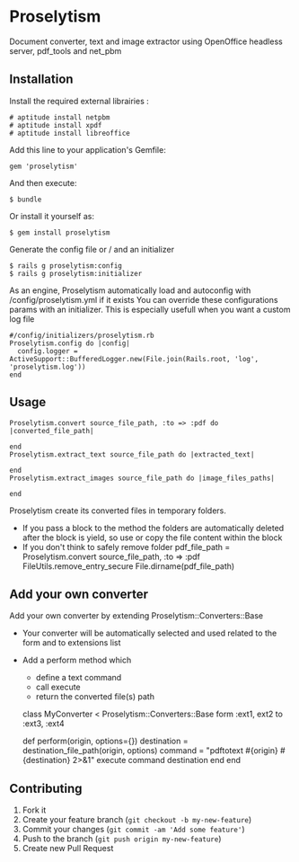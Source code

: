 # Proselytism

Document converter, text and image extractor using OpenOffice headless server, pdf_tools and net_pbm

## Installation

Install the required external librairies :

    # aptitude install netpbm
    # aptitude install xpdf
    # aptitude install libreoffice

Add this line to your application's Gemfile:

    gem 'proselytism'

And then execute:

    $ bundle

Or install it yourself as:

    $ gem install proselytism

Generate the config file or / and an initializer

    $ rails g proselytism:config
    $ rails g proselytism:initializer

As an engine, Proselytism automatically load and autoconfig with /config/proselytism.yml if it exists
You can override these configurations params with an initializer. This is especially usefull when you want a custom log file

    #/config/initializers/proselytism.rb
    Proselytism.config do |config|
      config.logger = ActiveSupport::BufferedLogger.new(File.join(Rails.root, 'log', 'proselytism.log'))
    end

## Usage

    Proselytism.convert source_file_path, :to => :pdf do |converted_file_path|

    end
    Proselytism.extract_text source_file_path do |extracted_text|

    end
    Proselytism.extract_images source_file_path do |image_files_paths|

    end

Proselytism create its converted files in temporary folders.
  - If you pass a block to the method the folders are automatically deleted after the block is yield, so use or copy the file content within the block
  - If you don't think to safely remove folder
    pdf_file_path = Proselytism.convert source_file_path, :to => :pdf
    FileUtils.remove_entry_secure File.dirname(pdf_file_path)

## Add your own converter

Add your own converter by extending Proselytism::Converters::Base
  - Your converter will be automatically selected and used related to the form and to extensions list
  - Add a perform method which
    - define a text command
    - call execute
    - return the converted file(s) path

    class MyConverter < Proselytism::Converters::Base
      form :ext1, ext2
      to :ext3, :ext4

      def perform(origin, options={})
        destination = destination_file_path(origin, options)
        command = "pdftotext #{origin} #{destination} 2>&1"
        execute command
        destination
      end
    end

## Contributing

1. Fork it
2. Create your feature branch (`git checkout -b my-new-feature`)
3. Commit your changes (`git commit -am 'Add some feature'`)
4. Push to the branch (`git push origin my-new-feature`)
5. Create new Pull Request
